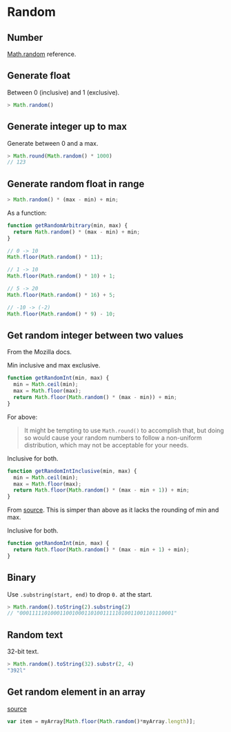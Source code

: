 # Random

## Number

[Math.random](https://developer.mozilla.org/en-US/docs/Web/JavaScript/Reference/Global_Objects/Math/random) reference.


## Generate float

Between 0 (inclusive) and 1 (exclusive).

```javascript
> Math.random()
```


## Generate integer up to max

Generate between 0 and a max.

```javascript
> Math.round(Math.random() * 1000)
// 123
```

## Generate random float in range

```javascript
> Math.random() * (max - min) + min;
```

As a function:

```js
function getRandomArbitrary(min, max) {
  return Math.random() * (max - min) + min;
}
```

```js
// 0 -> 10
Math.floor(Math.random() * 11);

// 1 -> 10
Math.floor(Math.random() * 10) + 1;

// 5 -> 20
Math.floor(Math.random() * 16) + 5;

// -10 -> (-2)
Math.floor(Math.random() * 9) - 10;
```

## Get random integer between two values

From the Mozilla docs.

Min inclusive and max exclusive.


```js
function getRandomInt(min, max) {
  min = Math.ceil(min);
  max = Math.floor(max);
  return Math.floor(Math.random() * (max - min)) + min;
}
```

For above:

> It might be tempting to use  `Math.round()`  to accomplish that, but doing so would cause your random numbers to follow a non-uniform distribution, which may not be acceptable for your needs.

Inclusive for both.

```js
function getRandomIntInclusive(min, max) {
  min = Math.ceil(min);
  max = Math.floor(max);
  return Math.floor(Math.random() * (max - min + 1)) + min;
}
```

From [source](https://stackoverflow.com/questions/4959975/generate-random-number-between-two-numbers-in-javascript).  This is simper than above as it lacks the rounding of min and max.

Inclusive for both.

```javascript
function getRandomInt(min, max) {
  return Math.floor(Math.random() * (max - min + 1) + min);
}
```


## Binary

Use `.substring(start, end)` to drop `0.` at the start.

```javascript
> Math.random().toString(2).substring(2)
// "00011111010001100100011010011111010011001101110001"

```

## Random text

32-bit text.

```javascript
> Math.random().toString(32).substr(2, 4)
"392l"
```

## Get random element in an array

[source](https://stackoverflow.com/questions/5915096/get-random-item-from-javascript-array)

```javascript
var item = myArray[Math.floor(Math.random()*myArray.length)];
```
